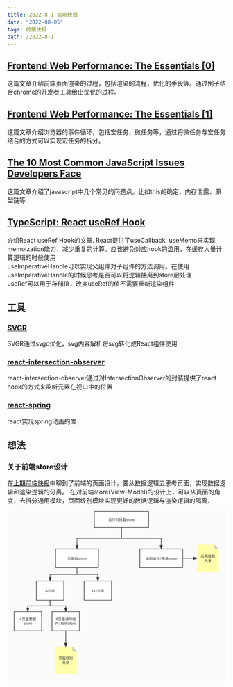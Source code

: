 ```yaml
---
title: 2022-8-1-前端快报
date: "2022-08-05"  
tags: 前端快报
path: /2022-8-1
---
```



## [Frontend Web Performance: The Essentials [0]](https://medium.com/@matthew.costello/frontend-web-performance-the-essentials-0-61fea500b180)   
这篇文章介绍前端页面渲染的过程，包括渲染的流程，优化的手段等。通过例子结合chrome的开发者工具给出优化的过程。

## [Frontend Web Performance: The Essentials [1]](https://medium.com/@matthew.costello/frontend-web-performance-the-essentials-1-cb6513e1c3a1)  
这篇文章介绍浏览器的事件循环，包括宏任务，微任务等，通过将微任务与宏任务结合的方式可以实现宏任务的拆分。

## [The 10 Most Common JavaScript Issues Developers Face](https://www.toptal.com/javascript/10-most-common-javascript-mistakes)    
这篇文章介绍了javascript中几个常见的问题点。比如this的确定、内存泄露、原型链等.

## [TypeScript: React useRef Hook](https://www.robinwieruch.de/typescript-react-useref/)  
介绍React useRef Hook的文章.
React提供了useCallback, useMemo来实现memoization能力，减少重复的计算。应该避免对应hook的滥用，在缓存大量计算逻辑的时候使用  
useImperativeHandle可以实现父组件对子组件的方法调用。在使用useImperativeHandle的时候思考是否可以将逻辑抽离到store层处理  
useRef可以用于存储值，改变useRef的值不需要重新渲染组件

## 工具 

### [SVGR](https://react-svgr.com/docs/what-is-svgr/)  
SVGR通过svgo优化，svg内容解析将svg转化成React组件使用

### [react-intersection-observer](https://github.com/thebuilder/react-intersection-observer)  
react-intersection-observer通过对IntersectionObserver的封装提供了react hook的方式来监听元素在视口中的位置

### [react-spring](https://github.com/pmndrs/react-spring)    
react实现spring动画的库

## 想法

### 关于前端store设计  
在[上期前端快报](https://icantunderstand.github.io/blog/2022-7-1)中聊到了前端的页面设计，要从数据逻辑去思考页面，实现数据逻辑和渲染逻辑的分离。
在对前端store(View-Model)的设计上，可以从页面的角度，去拆分通用模块，页面级别模块实现更好的数据逻辑与渲染逻辑的隔离.  
![store设计](../weeklyReport22/storeDesign.png) 
